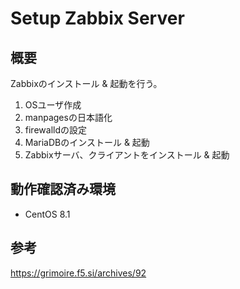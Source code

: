 Setup Zabbix Server
====

## 概要
Zabbixのインストール & 起動を行う。
1. OSユーザ作成
1. manpagesの日本語化
1. firewalldの設定
1. MariaDBのインストール & 起動
1. Zabbixサーバ、クライアントをインストール & 起動

## 動作確認済み環境
- CentOS 8.1

## 参考
https://grimoire.f5.si/archives/92

